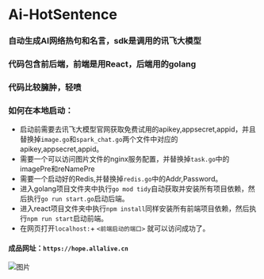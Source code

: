 # Ai-HotSentence
### 自动生成AI网络热句和名言，sdk是调用的讯飞大模型
### 代码包含前后端，前端是用React，后端用的golang
### 代码比较臃肿，轻喷
### 如何在本地启动：
- 启动前需要去讯飞大模型官网获取免费试用的apikey,appsecret,appid，并且替换掉`image.go`和`spark_chat.go`两个文件中对应的apikey,appsecret,appid。
- 需要一个可以访问图片文件的nginx服务配置，并替换掉`task.go`中的 imagePre和reNamePre
- 需要一个启动好的Redis,并替换掉`redis.go`中的Addr,Password。
- 进入golang项目文件夹中执行`go mod tidy`自动获取并安装所有项目依赖，然后执行`go run start.go`启动后端。
- 进入react项目文件夹中执行`npm install`同样安装所有前端项目依赖，然后执行`npm run start`启动前端。
- 在网页打开`localhost:`+ `<前端启动的端口>` 就可以访问成功了。
#### 成品网址：`https://hope.allalive.cn`
![图片](https://github.com/syjjys/Ai-HotSentence/assets/46161728/f98ab35e-957a-4455-ac54-935bd10a34d9)

